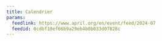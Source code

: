 ```yaml
---
title: Calendrier
params:
  feedlink: https://www.april.org/en/event/feed/2024-07
  feedid: 0cdbf10ef66b9a29eb4b0b033d07828c
---
```

